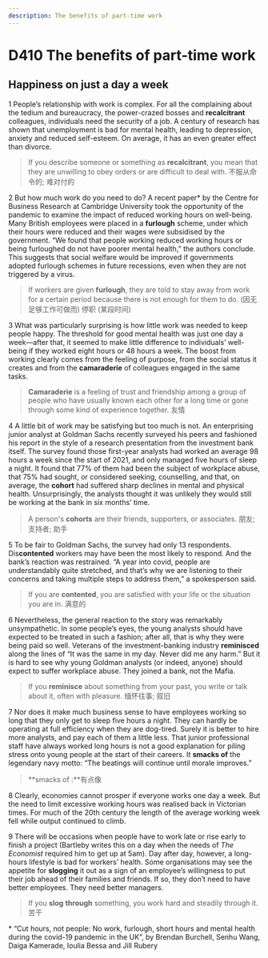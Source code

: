 ```yaml
---
description: The benefits of part-time work
---
```


# D410 The benefits of part-time work

## Happiness on just a day a week

 

1 People’s relationship with work is complex. For all the complaining about the tedium and bureaucracy, the power-crazed bosses and **recalcitrant** colleagues, individuals need the security of a job. A century of research has shown that unemployment is bad for mental health, leading to depression, anxiety and reduced self-esteem. On average, it has an even greater effect than divorce.

> If you describe someone or something as **recalcitrant**, you mean that they are unwilling to obey orders or are difficult to deal with. 不服从命令的; 难对付的

 

2 But how much work do you need to do? A recent paper* by the Centre for Business Research at Cambridge University took the opportunity of the pandemic to examine the impact of reduced working hours on well-being. Many British employees were placed in a **furlough** scheme, under which their hours were reduced and their wages were subsidised by the government. “We found that people working reduced working hours or being furloughed do not have poorer mental health,” the authors conclude. This suggests that social welfare would be improved if governments adopted furlough schemes in future recessions, even when they are not triggered by a virus.

> If workers are given **furlough**, they are told to stay away from work for a certain period because there is not enough for them to do. (因无足够工作可做而) 停职 (某段时间)

 

3 What was particularly surprising is how little work was needed to keep people happy. The threshold for good mental health was just one day a week—after that, it seemed to make little difference to individuals’ well-being if they worked eight hours or 48 hours a week. The boost from working clearly comes from the feeling of purpose, from the social status it creates and from the **camaraderie** of colleagues engaged in the same tasks.

> **Camaraderie** is a feeling of trust and friendship among a group of people who have usually known each other for a long time or gone through some kind of experience together. 友情

 

4 A little bit of work may be satisfying but too much is not. An enterprising junior analyst at Goldman Sachs recently surveyed his peers and fashioned his report in the style of a research presentation from the investment bank itself. The survey found those first-year analysts had worked an average 98 hours a week since the start of 2021, and only managed five hours of sleep a night. It found that 77% of them had been the subject of workplace abuse, that 75% had sought, or considered seeking, counselling, and that, on average, the **cohort** had suffered sharp declines in mental and physical health. Unsurprisingly, the analysts thought it was unlikely they would still be working at the bank in six months’ time.

> A person's **cohorts** are their friends, supporters, or associates. 朋友; 支持者; 助手

 

5 To be fair to Goldman Sachs, the survey had only 13 respondents. Dis**contented** workers may have been the most likely to respond. And the bank’s reaction was restrained. “A year into covid, people are understandably quite stretched, and that’s why we are listening to their concerns and taking multiple steps to address them,” a spokesperson said.

> If you are **contented**, you are satisfied with your life or the situation you are in. 满意的

 

6 Nevertheless, the general reaction to the story was remarkably unsympathetic. In some people’s eyes, the young analysts should have expected to be treated in such a fashion; after all, that is why they were being paid so well. Veterans of the investment-banking industry **reminisced** along the lines of “It was the same in my day. Never did me any harm.” But it is hard to see why young Goldman analysts (or indeed, anyone) should expect to suffer workplace abuse. They joined a bank, not the Mafia.

> If you **reminisce** about something from your past, you write or talk about it, often with pleasure. 缅怀往事; 叙旧

 

7 Nor does it make much business sense to have employees working so long that they only get to sleep five hours a night. They can hardly be operating at full efficiency when they are dog-tired. Surely it is better to hire more analysts, and pay each of them a little less. That junior professional staff have always worked long hours is not a good explanation for piling stress onto young people at the start of their careers. It **smacks of** the legendary navy motto: “The beatings will continue until morale improves.”

>  **smacks of :**有点像 



8 Clearly, economies cannot prosper if everyone works one day a week. But the need to limit excessive working hours was realised back in Victorian times. For much of the 20th century the length of the average working week fell while output continued to climb.

 

9 There will be occasions when people have to work late or rise early to finish a project (Bartleby writes this on a day when the needs of *The Economist* required him to get up at 5am). Day after day, however, a long-hours lifestyle is bad for workers’ health. Some organisations may see the appetite for **slogging** it out as a sign of an employee’s willingness to put their job ahead of their families and friends. If so, they don’t need to have better employees. They need better managers.

> If you **slog** **through** something, you work hard and steadily through it. 苦干

\* “Cut hours, not people: No work, furlough, short hours and mental health during the covid-19 pandemic in the UK”, by Brendan Burchell, Senhu Wang, Daiga Kamerade, Ioulia Bessa and Jill Rubery







